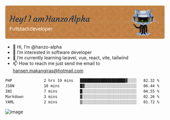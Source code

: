 ![Header](./github-header-image.png)

- 👋 Hi, I’m @hanzo-alpha
- 👀 I’m interested in software developer
- 🌱 I’m currently learning laravel, vue, react, vite, tailwind
- 📫 How to reach me just send me email to hansen.makangiras@hotmail.com 

<!---
hanzo-alpha/hanzo-alpha is a ✨ special ✨ repository because its `README.md` (this file) appears on your GitHub profile.
You can click the Preview link to take a look at your changes.
--->

<!--START_SECTION:waka-->

```txt
PHP              2 hrs 19 mins   ████████████████████▓░░░░   82.32 %
JSON             10 mins         █▓░░░░░░░░░░░░░░░░░░░░░░░   06.44 %
INI              7 mins          █░░░░░░░░░░░░░░░░░░░░░░░░   04.55 %
Markdown         3 mins          ▓░░░░░░░░░░░░░░░░░░░░░░░░   02.26 %
YAML             2 mins          ▒░░░░░░░░░░░░░░░░░░░░░░░░   01.72 %
```

<!--END_SECTION:waka-->

![image](https://github.com/hanzo-alpha/hanzo-alpha/assets/111342797/c4bd2977-6123-4017-8652-6e166259b484)

